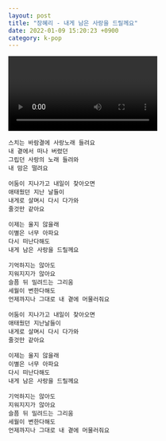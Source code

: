 ```yaml
---
layout: post
title: "장혜리 - 내게 남은 사랑을 드릴께요"
date: 2022-01-09 15:20:23 +0900
category: k-pop
---
```


<div class="video-container">
    <video id="player" class="video-js vjs-default-skin vjs-big-play-centered" data-json="/public/json/k-pop/장혜리 - 내게 남은 사랑을 드릴께요.json"></video>
</div>

```
스치는 바람결에 사랑노래 들려요
내 곁에서 떠나 버렸던
그립던 사랑의 노래 들려와
내 맘은 떨려요

어둠이 지나가고 내일이 찾아오면
애태웠던 지난 날들이
내게로 살며시 다시 다가와
줄것만 같아요

이제는 울지 않을래
이별은 너무 아파요
다시 떠난다해도
내게 남은 사랑을 드릴께요

기억하지는 않아도
지워지지가 않아요
슬픔 뒤 밀려드는 그리움
세월이 변한다해도
언제까지나 그대로 내 곁에 머물러줘요

어둠이 지나가고 내일이 찾아오면
애태웠던 지난날들이
내게로 살며시 다시 다가와
줄것만 같아요

이제는 울지 않을래
이별은 너무 아파요
다시 떠난다해도
내게 남은 사랑을 드릴께요

기억하지는 않아도
지워지지가 않아요
슬픔 뒤 밀려드는 그리움
세월이 변한다해도
언제까지나 그대로 내 곁에 머물러줘요
```